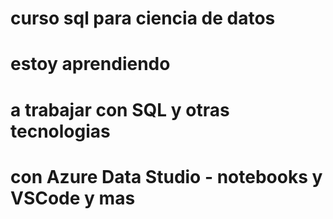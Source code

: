 # curso sql para ciencia de datos
# estoy aprendiendo
# a trabajar con SQL y otras tecnologias
# con Azure Data Studio - notebooks y VSCode y mas
